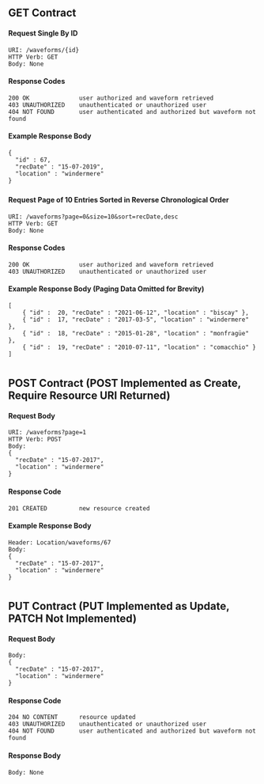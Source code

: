## GET Contract

#### Request Single By ID
    URI: /waveforms/{id}
    HTTP Verb: GET
    Body: None

#### Response Codes
    200 OK              user authorized and waveform retrieved
    403 UNAUTHORIZED    unauthenticated or unauthorized user
    404 NOT FOUND       user authenticated and authorized but waveform not found

#### Example Response Body
    {
      "id" : 67,
      "recDate" : "15-07-2019",
      "location" : "windermere"
    }
###
#### Request Page of 10 Entries Sorted in Reverse Chronological Order
    URI: /waveforms?page=0&size=10&sort=recDate,desc
    HTTP Verb: GET
    Body: None

#### Response Codes
    200 OK              user authorized and waveform retrieved
    403 UNAUTHORIZED    unauthenticated or unauthorized user

#### Example Response Body (Paging Data Omitted for Brevity)
    [        
        { "id" :  20, "recDate" : "2021-06-12", "location" : "biscay" },
        { "id" :  17, "recDate" : "2017-03-5", "location" : "windermere" },
        { "id" :  18, "recDate" : "2015-01-28", "location" : "monfragüe" },
        { "id" :  19, "recDate" : "2010-07-11", "location" : "comacchio" }        
    ]
    
#
## POST Contract (POST Implemented as Create, Require Resource URI Returned)

#### Request Body
    URI: /waveforms?page=1
    HTTP Verb: POST
    Body:
    {
      "recDate" : "15-07-2017",
      "location" : "windermere"
    }

#### Response Code
    201 CREATED         new resource created

#### Example Response Body
    Header: Location/waveforms/67
    Body:
    {
      "recDate" : "15-07-2017",
      "location" : "windermere"
    }
#
## PUT Contract (PUT Implemented as Update, PATCH Not Implemented)

#### Request Body
    Body:
    {
      "recDate" : "15-07-2017",
      "location" : "windermere"
    }

#### Response Code
    204 NO CONTENT      resource updated
    403 UNAUTHORIZED    unauthenticated or unauthorized user
    404 NOT FOUND       user authenticated and authorized but waveform not found

#### Response Body
    Body: None

    











